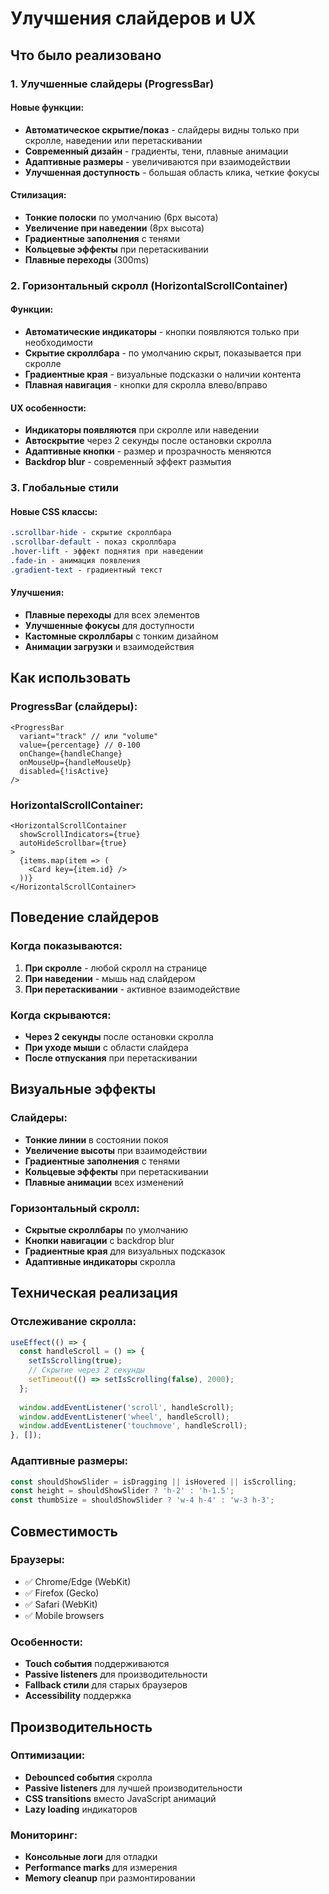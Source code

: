 # Улучшения слайдеров и UX

## Что было реализовано

### 1. Улучшенные слайдеры (ProgressBar)

#### Новые функции:
- **Автоматическое скрытие/показ** - слайдеры видны только при скролле, наведении или перетаскивании
- **Современный дизайн** - градиенты, тени, плавные анимации
- **Адаптивные размеры** - увеличиваются при взаимодействии
- **Улучшенная доступность** - большая область клика, четкие фокусы

#### Стилизация:
- **Тонкие полоски** по умолчанию (6px высота)
- **Увеличение при наведении** (8px высота)
- **Градиентные заполнения** с тенями
- **Кольцевые эффекты** при перетаскивании
- **Плавные переходы** (300ms)

### 2. Горизонтальный скролл (HorizontalScrollContainer)

#### Функции:
- **Автоматические индикаторы** - кнопки появляются только при необходимости
- **Скрытие скроллбара** - по умолчанию скрыт, показывается при скролле
- **Градиентные края** - визуальные подсказки о наличии контента
- **Плавная навигация** - кнопки для скролла влево/вправо

#### UX особенности:
- **Индикаторы появляются** при скролле или наведении
- **Автоскрытие** через 2 секунды после остановки скролла
- **Адаптивные кнопки** - размер и прозрачность меняются
- **Backdrop blur** - современный эффект размытия

### 3. Глобальные стили

#### Новые CSS классы:
```css
.scrollbar-hide - скрытие скроллбара
.scrollbar-default - показ скроллбара
.hover-lift - эффект поднятия при наведении
.fade-in - анимация появления
.gradient-text - градиентный текст
```

#### Улучшения:
- **Плавные переходы** для всех элементов
- **Улучшенные фокусы** для доступности
- **Кастомные скроллбары** с тонким дизайном
- **Анимации загрузки** и взаимодействия

## Как использовать

### ProgressBar (слайдеры):
```tsx
<ProgressBar 
  variant="track" // или "volume"
  value={percentage} // 0-100
  onChange={handleChange}
  onMouseUp={handleMouseUp}
  disabled={!isActive}
/>
```

### HorizontalScrollContainer:
```tsx
<HorizontalScrollContainer 
  showScrollIndicators={true}
  autoHideScrollbar={true}
>
  {items.map(item => (
    <Card key={item.id} />
  ))}
</HorizontalScrollContainer>
```

## Поведение слайдеров

### Когда показываются:
1. **При скролле** - любой скролл на странице
2. **При наведении** - мышь над слайдером
3. **При перетаскивании** - активное взаимодействие

### Когда скрываются:
- **Через 2 секунды** после остановки скролла
- **При уходе мыши** с области слайдера
- **После отпускания** при перетаскивании

## Визуальные эффекты

### Слайдеры:
- **Тонкие линии** в состоянии покоя
- **Увеличение высоты** при взаимодействии
- **Градиентные заполнения** с тенями
- **Кольцевые эффекты** при перетаскивании
- **Плавные анимации** всех изменений

### Горизонтальный скролл:
- **Скрытые скроллбары** по умолчанию
- **Кнопки навигации** с backdrop blur
- **Градиентные края** для визуальных подсказок
- **Адаптивные индикаторы** скролла

## Техническая реализация

### Отслеживание скролла:
```javascript
useEffect(() => {
  const handleScroll = () => {
    setIsScrolling(true);
    // Скрытие через 2 секунды
    setTimeout(() => setIsScrolling(false), 2000);
  };
  
  window.addEventListener('scroll', handleScroll);
  window.addEventListener('wheel', handleScroll);
  window.addEventListener('touchmove', handleScroll);
}, []);
```

### Адаптивные размеры:
```javascript
const shouldShowSlider = isDragging || isHovered || isScrolling;
const height = shouldShowSlider ? 'h-2' : 'h-1.5';
const thumbSize = shouldShowSlider ? 'w-4 h-4' : 'w-3 h-3';
```

## Совместимость

### Браузеры:
- ✅ Chrome/Edge (WebKit)
- ✅ Firefox (Gecko)
- ✅ Safari (WebKit)
- ✅ Mobile browsers

### Особенности:
- **Touch события** поддерживаются
- **Passive listeners** для производительности
- **Fallback стили** для старых браузеров
- **Accessibility** поддержка

## Производительность

### Оптимизации:
- **Debounced события** скролла
- **Passive listeners** для лучшей производительности
- **CSS transitions** вместо JavaScript анимаций
- **Lazy loading** индикаторов

### Мониторинг:
- **Консольные логи** для отладки
- **Performance marks** для измерения
- **Memory cleanup** при размонтировании 